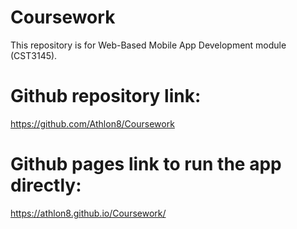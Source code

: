 # Coursework
This repository is for Web-Based Mobile App Development module (CST3145).

# Github repository link:
https://github.com/Athlon8/Coursework

# Github pages link to run the app directly:
https://athlon8.github.io/Coursework/
